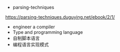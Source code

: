 -  parsing-techniques


https://parsing-techniques.duguying.net/ebook/2/1/

- engineer a compiler
- Type and programming language
- 自制脚本语言
- 编程语言实现模式